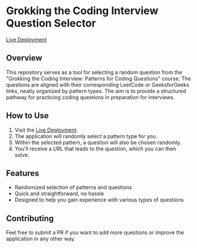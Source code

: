 # Grokking the Coding Interview Question Selector

[Live Deployment](https://grokking-the-coding-interview-randomizer.vercel.app/)

## Overview

This repository serves as a tool for selecting a random question from the "Grokking the Coding Interview: Patterns for Coding Questions" course. The questions are aligned with their corresponding LeetCode or GeeksforGeeks links, neatly organized by pattern types. The aim is to provide a structured pathway for practicing coding questions in preparation for interviews.

## How to Use

1. Visit the [Live Deployment](https://grokking-the-coding-interview-randomizer.vercel.app/).
2. The application will randomly select a pattern type for you.
3. Within the selected pattern, a question will also be chosen randomly.
4. You'll receive a URL that leads to the question, which you can then solve.

## Features

- Randomized selection of patterns and questions
- Quick and straightforward, no hassle
- Designed to help you gain experience with various types of questions

## Contributing

Feel free to submit a PR if you want to add more questions or improve the application in any other way.
